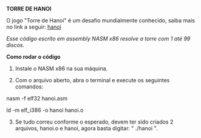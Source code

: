 **TORRE DE HANOI**

O jogo "Torre de Hanoi" é um desafio mundialmente conhecido, saiba mais no link a seguir: [hanoi](https://pt.wikipedia.org/wiki/Torre_de_Han%C3%B3i)

_Esse código escrito em assembly NASM x86 resolve a torre com 1 até 99 discos._


**Como rodar o código**

1. Instale o NASM x86 na sua máquina.

2. Com o arquivo aberto, abra o terminal e execute os seguintes comandos:

  nasm -f elf32 hanoi.asm
  
  ld -m elf_i386 -o hanoi hanoi.o

3. Se tudo correu conforme o esperado, devem ter sido criados 2 arquivos, hanoi.o e hanoi, agora basta digitar: " ./hanoi ".
